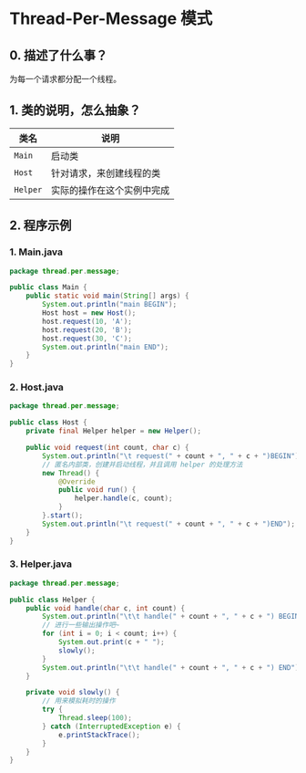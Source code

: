 # Thread-Per-Message 模式

## 0. 描述了什么事？
为每一个请求都分配一个线程。

## 1. 类的说明，怎么抽象？
|类名|说明|
|---|---|
|`Main`|启动类|
|`Host`|针对请求，来创建线程的类|
|`Helper`|实际的操作在这个实例中完成|

## 2. 程序示例

### 1. Main.java
```java
package thread.per.message;

public class Main {
    public static void main(String[] args) {
        System.out.println("main BEGIN");
        Host host = new Host();
        host.request(10, 'A');
        host.request(20, 'B');
        host.request(30, 'C');
        System.out.println("main END");
    }
}
```

### 2. Host.java
```java
package thread.per.message;

public class Host {
    private final Helper helper = new Helper();

    public void request(int count, char c) {
        System.out.println("\t request(" + count + ", " + c + ")BEGIN");
        // 匿名内部类，创建并启动线程，并且调用 helper 的处理方法
        new Thread() {
            @Override
            public void run() {
                helper.handle(c, count);
            }
        }.start();
        System.out.println("\t request(" + count + ", " + c + ")END");
    }
}
```

### 3. Helper.java
```java
package thread.per.message;

public class Helper {
    public void handle(char c, int count) {
        System.out.println("\t\t handle(" + count + ", " + c + ") BEGIN");
        // 进行一些输出操作吧~
        for (int i = 0; i < count; i++) {
            System.out.print(c + " ");
            slowly();
        }
        System.out.println("\t\t handle(" + count + ", " + c + ") END");
    }

    private void slowly() {
        // 用来模拟耗时的操作
        try {
            Thread.sleep(100);
        } catch (InterruptedException e) {
            e.printStackTrace();
        }
    }
}
```